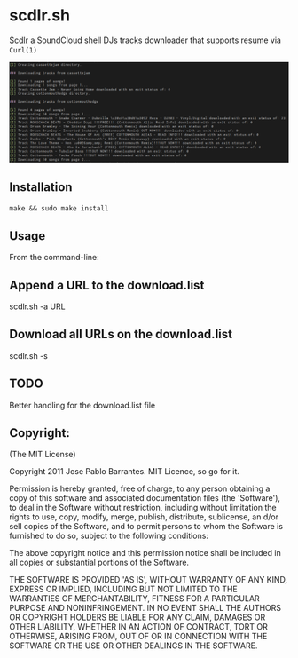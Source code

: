 scdlr.sh
===========

[Scdlr](http://scdlr.github.com/) a SoundCloud shell DJs tracks
downloader that supports resume via `Curl(1)`

![scdlr](https://github.com/jpablobr/scdlr/raw/master/scdlr.png)

Installation
------------

	make && sudo make install

Usage
-----

From the command-line:

Append a URL to the download.list
-----------------------------------
  scdlr.sh -a URL

Download all URLs on the download.list
--------------------------------------
  scdlr.sh -s

TODO
----

Better handling for the download.list file

Copyright:
----------
(The MIT License)

Copyright 2011 Jose Pablo Barrantes. MIT Licence, so go for it.

Permission is hereby granted, free of charge, to any person obtaining a
copy of this software and associated documentation files (the
'Software'), to deal in the Software without restriction, including
without limitation the rights to use, copy, modify, merge, publish,
distribute, sublicense, an d/or sell copies of the Software, and to
permit persons to whom the Software is furnished to do so, subject to
the following conditions:

The above copyright notice and this permission notice shall be included
in all copies or substantial portions of the Software.

THE SOFTWARE IS PROVIDED 'AS IS', WITHOUT WARRANTY OF ANY KIND, EXPRESS
OR IMPLIED, INCLUDING BUT NOT LIMITED TO THE WARRANTIES OF
MERCHANTABILITY, FITNESS FOR A PARTICULAR PURPOSE AND NONINFRINGEMENT.
IN NO EVENT SHALL THE AUTHORS OR COPYRIGHT HOLDERS BE LIABLE FOR ANY
CLAIM, DAMAGES OR OTHER LIABILITY, WHETHER IN AN ACTION OF CONTRACT,
TORT OR OTHERWISE, ARISING FROM, OUT OF OR IN CONNECTION WITH THE
SOFTWARE OR THE USE OR OTHER DEALINGS IN THE SOFTWARE.
